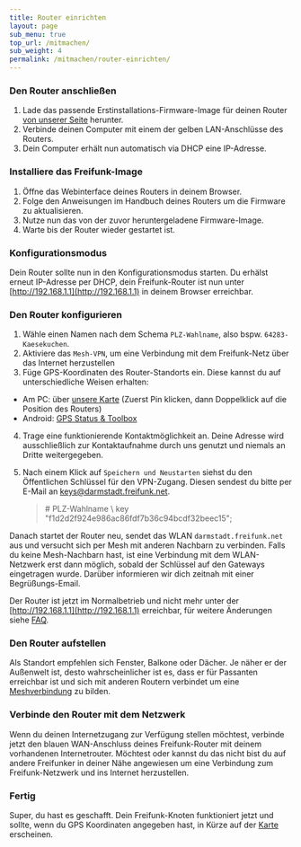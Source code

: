 ```yaml
---
title: Router einrichten
layout: page
sub_menu: true
top_url: /mitmachen/
sub_weight: 4
permalink: /mitmachen/router-einrichten/
---
```


### Den Router anschließen


1. Lade das passende Erstinstallations-Firmware-Image für deinen Router [von unserer Seite](https://firmware.darmstadt.freifunk.net/) herunter.
2. Verbinde deinen Computer mit einem der gelben LAN-Anschlüsse des Routers.
3. Dein Computer erhält nun automatisch via DHCP eine IP-Adresse.

### Installiere das Freifunk-Image

1. Öffne das Webinterface deines Routers in deinem Browser.
2. Folge den Anweisungen im Handbuch deines Routers um die Firmware zu aktualisieren.
3. Nutze nun das von der zuvor heruntergeladene Firmware-Image.
4. Warte bis der Router wieder gestartet ist.

### Konfigurationsmodus

Dein Router sollte nun in den Konfigurationsmodus starten. Du erhälst erneut IP-Adresse per DHCP, dein Freifunk-Router ist nun unter [http://192.168.1.1](http://192.168.1.1) in deinem Browser erreichbar.

### Den Router konfigurieren

1. Wähle einen Namen nach dem Schema `PLZ-Wahlname`, also bspw. `64283-Kaesekuchen`.
2. Aktiviere das `Mesh-VPN`, um eine Verbindung mit dem Freifunk-Netz über das Internet herzustellen
3. Füge GPS-Koordinaten des Router-Standorts ein. Diese kannst du auf unterschiedliche Weisen erhalten:
  - Am PC: über [unsere Karte](https://map.darmstadt.freifunk.net) (Zuerst Pin klicken, dann Doppelklick auf die Position des Routers)
  - Android: [GPS Status & Toolbox](https://play.google.com/store/apps/details?id=com.eclipsim.gpsstatus2)
4. Trage eine funktionierende Kontaktmöglichkeit an. Deine Adresse wird ausschließlich zur Kontaktaufnahme durch uns genutzt und niemals an Dritte weitergegeben.
5. Nach einem Klick auf `Speichern und Neustarten` siehst du den Öffentlichen Schlüssel für den VPN-Zugang. Diesen sendest du bitte per E-Mail an [keys@darmstadt.freifunk.net](mailto:keys@darmstadt.freifunk.net).

	> &#35; PLZ-Wahlname \\
	> key "f1d2d2f924e986ac86fdf7b36c94bcdf32beec15";

Danach startet der Router neu, sendet das WLAN `darmstadt.freifunk.net` aus und versucht sich per Mesh mit anderen Nachbarn zu verbinden. Falls du keine Mesh-Nachbarn hast, ist eine Verbindung mit dem WLAN-Netzwerk erst dann möglich, sobald der Schlüssel auf den Gateways eingetragen wurde. Darüber informieren wir dich zeitnah mit einer Begrüßungs-Email.

Der Router ist jetzt im Normalbetrieb und nicht mehr unter der [http://192.168.1.1](http://192.168.1.1) erreichbar, für weitere Änderungen siehe [FAQ](/mitmachen/faq/).

### Den Router aufstellen
Als Standort empfehlen sich Fenster, Balkone oder Dächer. Je näher er der Außenwelt ist, desto wahrscheinlicher ist es, dass er für Passanten erreichbar ist und sich mit anderen Routern verbindet um eine [Meshverbindung](https://de.wikipedia.org/wiki/Vermaschtes_Netz) zu bilden.

### Verbinde den Router mit dem Netzwerk

Wenn du deinen Internetzugang zur Verfügung stellen möchtest, verbinde jetzt den blauen WAN-Anschluss deines Freifunk-Router mit deinem vorhandenen Internetrouter. Möchtest oder kannst du das nicht bist du auf andere Freifunker in deiner Nähe angewiesen um eine Verbindung zum Freifunk-Netzwerk und ins Internet herzustellen.

### Fertig

Super, du hast es geschafft. Dein Freifunk-Knoten funktioniert jetzt und sollte, wenn du GPS Koordinaten angegeben hast, in Kürze auf der [Karte](https://map.darmstadt.freifunk.net/) erscheinen.
